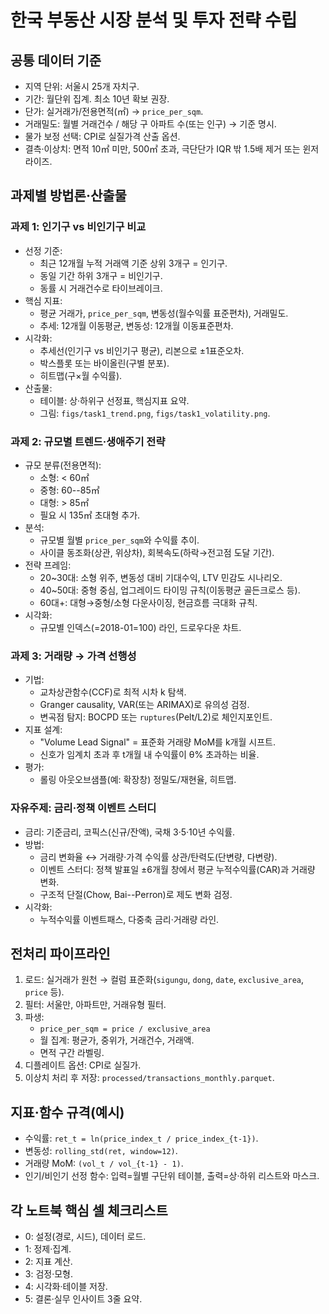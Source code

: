 # 한국 부동산 시장 분석 및 투자 전략 수립


## 공통 데이터 기준

-   지역 단위: 서울시 25개 자치구.
-   기간: 월단위 집계. 최소 10년 확보 권장.
-   단가: 실거래가/전용면적(㎡) → `price_per_sqm`.
-   거래밀도: 월별 거래건수 / 해당 구 아파트 수(또는 인구) → 기준 명시.
-   물가 보정 선택: CPI로 실질가격 산출 옵션.
-   결측·이상치: 면적 10㎡ 미만, 500㎡ 초과, 극단단가 IQR 밖 1.5배 제거
    또는 윈저라이즈.

## 과제별 방법론·산출물

### 과제 1: 인기구 vs 비인기구 비교

-   선정 기준:
    -   최근 12개월 누적 거래액 기준 상위 3개구 = 인기구.
    -   동일 기간 하위 3개구 = 비인기구.
    -   동률 시 거래건수로 타이브레이크.
-   핵심 지표:
    -   평균 거래가, `price_per_sqm`, 변동성(월수익률 표준편차),
        거래밀도.
    -   추세: 12개월 이동평균, 변동성: 12개월 이동표준편차.
-   시각화:
    -   추세선(인기구 vs 비인기구 평균), 리본으로 ±1표준오차.
    -   박스플롯 또는 바이올린(구별 분포).
    -   히트맵(구×월 수익률).
-   산출물:
    -   테이블: 상·하위구 선정표, 핵심지표 요약.
    -   그림: `figs/task1_trend.png`, `figs/task1_volatility.png`.

### 과제 2: 규모별 트렌드·생애주기 전략

-   규모 분류(전용면적):
    -   소형: \< 60㎡
    -   중형: 60--85㎡
    -   대형: \> 85㎡
    -   필요 시 135㎡ 초대형 추가.
-   분석:
    -   규모별 월별 `price_per_sqm`와 수익률 추이.
    -   사이클 동조화(상관, 위상차), 회복속도(하락→전고점 도달 기간).
-   전략 프레임:
    -   20\~30대: 소형 위주, 변동성 대비 기대수익, LTV 민감도 시나리오.
    -   40\~50대: 중형 중심, 업그레이드 타이밍 규칙(이동평균 골든크로스
        등).
    -   60대+: 대형→중형/소형 다운사이징, 현금흐름 극대화 규칙.
-   시각화:
    -   규모별 인덱스(=2018-01=100) 라인, 드로우다운 차트.

### 과제 3: 거래량 → 가격 선행성

-   기법:
    -   교차상관함수(CCF)로 최적 시차 k 탐색.
    -   Granger causality, VAR(또는 ARIMAX)로 유의성 검정.
    -   변곡점 탐지: BOCPD 또는 `ruptures`(Pelt/L2)로 체인지포인트.
-   지표 설계:
    -   "Volume Lead Signal" = 표준화 거래량 MoM를 k개월 시프트.
    -   신호가 임계치 초과 후 t개월 내 수익률이 θ% 초과하는 비율.
-   평가:
    -   롤링 아웃오브샘플(예: 확장창) 정밀도/재현율, 히트맵.

### 자유주제: 금리·정책 이벤트 스터디

-   금리: 기준금리, 코픽스(신규/잔액), 국채 3·5·10년 수익률.
-   방법:
    -   금리 변화율 ↔ 거래량·가격 수익률 상관/탄력도(단변량, 다변량).
    -   이벤트 스터디: 정책 발표일 ±6개월 창에서 평균 누적수익률(CAR)과
        거래량 변화.
    -   구조적 단절(Chow, Bai--Perron)로 제도 변화 검정.
-   시각화:
    -   누적수익률 이벤트패스, 다중축 금리·거래량 라인.

## 전처리 파이프라인

1.  로드: 실거래가 원천 → 컬럼 표준화(`sigungu`, `dong`, `date`,
    `exclusive_area`, `price` 등).
2.  필터: 서울만, 아파트만, 거래유형 필터.
3.  파생:
    -   `price_per_sqm = price / exclusive_area`
    -   월 집계: 평균가, 중위가, 거래건수, 거래액.
    -   면적 구간 라벨링.
4.  디플레이트 옵션: CPI로 실질가.
5.  이상치 처리 후 저장: `processed/transactions_monthly.parquet`.

## 지표·함수 규격(예시)

-   수익률: `ret_t = ln(price_index_t / price_index_{t-1})`.
-   변동성: `rolling_std(ret, window=12)`.
-   거래량 MoM: `(vol_t / vol_{t-1} - 1)`.
-   인기/비인기 선정 함수: 입력=월별 구단위 테이블, 출력=상·하위
    리스트와 마스크.

## 각 노트북 핵심 셀 체크리스트

-   0: 설정(경로, 시드), 데이터 로드.
-   1: 정제·집계.
-   2: 지표 계산.
-   3: 검정·모형.
-   4: 시각화·테이블 저장.
-   5: 결론·실무 인사이트 3줄 요약.

